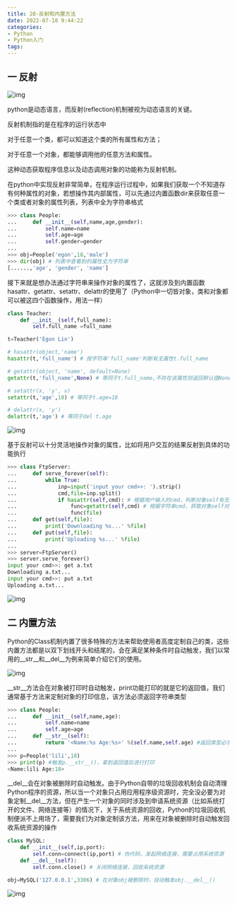 ```yaml
---
title: 28-反射和内置方法
date: 2022-07-18 9:44:22
categories:
- Python
- Python入门
tags:
---
```


## 一 反射

![img](https://pic2.zhimg.com/80/v2-3d1d85b30d01da04b681d316cb460975_720w.jpg)



python是动态语言，而反射(reflection)机制被视为动态语言的关键。

反射机制指的是在程序的运行状态中

对于任意一个类，都可以知道这个类的所有属性和方法；

对于任意一个对象，都能够调用他的任意方法和属性。

这种动态获取程序信息以及动态调用对象的功能称为反射机制。



在python中实现反射非常简单，在程序运行过程中，如果我们获取一个不知道存有何种属性的对象，若想操作其内部属性，可以先通过内置函数dir来获取任意一个类或者对象的属性列表，列表中全为字符串格式

```python
>>> class People:
...     def __init__(self,name,age,gender):
...         self.name=name
...         self.age=age
...         self.gender=gender
... 
>>> obj=People('egon',18,'male')
>>> dir(obj) # 列表中查看到的属性全为字符串
[......,'age', 'gender', 'name']
```

接下来就是想办法通过字符串来操作对象的属性了，这就涉及到内置函数hasattr、getattr、setattr、delattr的使用了（Python中一切皆对象，类和对象都可以被这四个函数操作，用法一样）

```python
class Teacher:
    def __init__(self,full_name):
        self.full_name =full_name

t=Teacher('Egon Lin')

# hasattr(object,'name')
hasattr(t,'full_name') # 按字符串'full_name'判断有无属性t.full_name

# getattr(object, 'name', default=None)
getattr(t,'full_name',None) # 等同于t.full_name,不存在该属性则返回默认值None

# setattr(x, 'y', v)
setattr(t,'age',18) # 等同于t.age=18

# delattr(x, 'y')
delattr(t,'age') # 等同于del t.age
```

![img](https://pic3.zhimg.com/80/v2-9bc82da339b0bf1fab4fa4c5da110592_720w.jpg)

基于反射可以十分灵活地操作对象的属性，比如将用户交互的结果反射到具体的功能执行

```python
>>> class FtpServer:
...     def serve_forever(self):
...         while True:
...             inp=input('input your cmd>>: ').strip()
...             cmd,file=inp.split()
...             if hasattr(self,cmd): # 根据用户输入的cmd，判断对象self有无对应的方法属性
...                 func=getattr(self,cmd) # 根据字符串cmd，获取对象self对应的方法属性
...                 func(file)
...     def get(self,file):
...         print('Downloading %s...' %file)
...     def put(self,file):
...         print('Uploading %s...' %file)
... 
>>> server=FtpServer()
>>> server.serve_forever()
input your cmd>>: get a.txt
Downloading a.txt...
input your cmd>>: put a.txt
Uploading a.txt...
```

![img](https://pic1.zhimg.com/80/v2-97d87ec7c2fe74480aad298b224565a0_720w.jpg)

## 二 内置方法

Python的Class机制内置了很多特殊的方法来帮助使用者高度定制自己的类，这些内置方法都是以双下划线开头和结尾的，会在满足某种条件时自动触发，我们以常用的__str__和__del__为例来简单介绍它们的使用。

![img](https://pic4.zhimg.com/80/v2-6e4601a804f239a1f7f9a2aa14d8879f_720w.jpg)

__str__方法会在对象被打印时自动触发，print功能打印的就是它的返回值，我们通常基于方法来定制对象的打印信息，该方法必须返回字符串类型

```python
>>> class People:
...     def __init__(self,name,age):
...         self.name=name
...         self.age=age
...     def __str__(self):
...         return '<Name:%s Age:%s>' %(self.name,self.age) #返回类型必须是字符串
... 
>>> p=People('lili',18)
>>> print(p) #触发p.__str__()，拿到返回值后进行打印
<Name:lili Age:18>
```

__del__会在对象被删除时自动触发。由于Python自带的垃圾回收机制会自动清理Python程序的资源，所以当一个对象只占用应用程序级资源时，完全没必要为对象定制__del__方法，但在产生一个对象的同时涉及到申请系统资源（比如系统打开的文件、网络连接等）的情况下，关于系统资源的回收，Python的垃圾回收机制便派不上用场了，需要我们为对象定制该方法，用来在对象被删除时自动触发回收系统资源的操作

```python
class MySQL:
    def __init__(self,ip,port):
        self.conn=connect(ip,port) # 伪代码，发起网络连接，需要占用系统资源
    def __del__(self):
        self.conn.close() # 关闭网络连接，回收系统资源

obj=MySQL('127.0.0.1',3306) # 在对象obj被删除时，自动触发obj.__del__()
```

![img](https://pic3.zhimg.com/80/v2-d760c34985ac2f1797ea5c3e718e28be_720w.jpg)